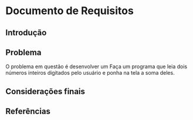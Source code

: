 # Documento de Requisitos

## Introdução

## Problema

O problema em questão é desenvolver um Faça um programa que leia dois números inteiros digitados pelo usuário e ponha na tela a soma deles.

## Considerações finais


## Referências